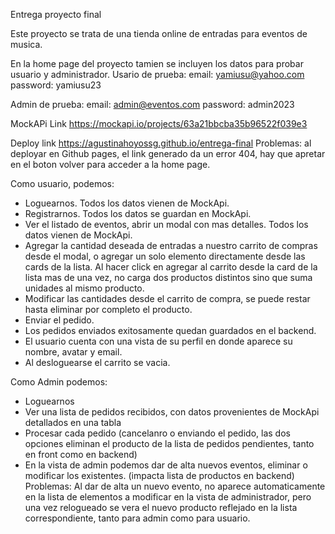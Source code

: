 Entrega proyecto final

Este proyecto se trata de una tienda online de entradas para eventos de musica. 

En la home page del proyecto tamien se incluyen los datos para probar usuario y administrador.
Usario de prueba:
email: yamiusu@yahoo.com password: yamiusu23

Admin de prueba:
email: admin@eventos.com password: admin2023

MockAPi Link 
https://mockapi.io/projects/63a21bbcba35b96522f039e3

Deploy link https://agustinahoyossg.github.io/entrega-final
Problemas: al deployar en Github pages, el link generado da un error 404, hay que apretar en el boton volver para acceder a la home page.

Como usuario, podemos:
 - Loguearnos. Todos los datos vienen de MockApi.
 - Registrarnos. Todos los datos se guardan en MockApi.
 - Ver el listado de eventos, abrir un modal con mas detalles. Todos los datos vienen de MockApi.
 - Agregar la cantidad deseada de entradas a nuestro carrito de compras desde el modal, o agregar un solo elemento directamente desde
 las cards de la lista. Al hacer click en agregar al carrito desde la card de la lista mas de una vez, no carga dos productos distintos sino que suma
 unidades al mismo producto. 
 - Modificar las cantidades desde el carrito de compra, se puede restar hasta eliminar por completo el producto.
 - Enviar el pedido.
 - Los pedidos enviados exitosamente quedan guardados en el backend.
 - El usuario cuenta con una vista de su perfil en donde aparece su nombre, avatar y email.
 - Al desloguearse el carrito se vacia.


Como Admin podemos:
 - Loguearnos
 - Ver una lista de pedidos recibidos, con datos provenientes de MockApi detallados en una tabla
 - Procesar cada pedido (cancelanro o enviando el pedido, las dos opciones eliminan el producto de la lista de pedidos pendientes, tanto en front como en backend)
 - En la vista de admin podemos dar de alta nuevos eventos, eliminar o modificar los existentes. (impacta lista de productos en backend)
 Problemas: Al dar de alta un nuevo evento, no aparece automaticamente en la lista de elementos a modificar en la vista de administrador,
 pero una vez relogueado se vera el nuevo producto reflejado en la lista correspondiente, tanto para admin como para usuario.
 

